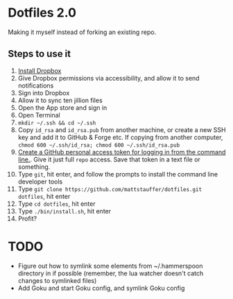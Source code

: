 # Dotfiles 2.0

Making it myself instead of forking an existing repo.

## Steps to use it

1. [Install Dropbox](https://www.dropbox.com/install)
1. Give Dropbox permissions via accessibility, and allow it to send notifications
1. Sign into Dropbox
1. Allow it to sync ten jillion files
1. Open the App store and sign in
1. Open Terminal
1. `mkdir ~/.ssh && cd ~/.ssh`
1. Copy `id_rsa` and `id_rsa.pub` from another machine, or create a new SSH key and add it to GitHub & Forge etc. If copying from another computer, `chmod 600 ~/.ssh/id_rsa; chmod 600 ~/.ssh/id_rsa.pub`
1. [Create a GitHub personal access token for logging in from the command line.](https://docs.github.com/en/free-pro-team@latest/github/authenticating-to-github/creating-a-personal-access-token). Give it just full `repo` access. Save that token in a text file or something.
1. Type `git`, hit enter, and follow the prompts to install the command line developer tools
1. Type `git clone https://github.com/mattstauffer/dotfiles.git dotfiles`, hit enter
1. Type `cd dotfiles`, hit enter
1. Type `./bin/install.sh`, hit enter
1. Profit?

# TODO
- Figure out how to symlink some elements from ~/.hammerspoon directory in if possible (remember, the lua watcher doesn't catch changes to symlinked files)
- Add Goku and start Goku config, and symlink Goku config
